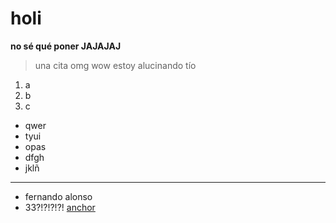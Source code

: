 # holi
**no sé qué poner JAJAJAJ**

> una cita omg wow estoy alucinando tío
1. a
2. b
3. c
- qwer
- tyui
- opas
- dfgh
- jklñ
---
+ fernando alonso
+ 33?!?!?!?!
[anchor](https://www.youtube.com/watch?v=dQw4w9WgXcQ "importante")
